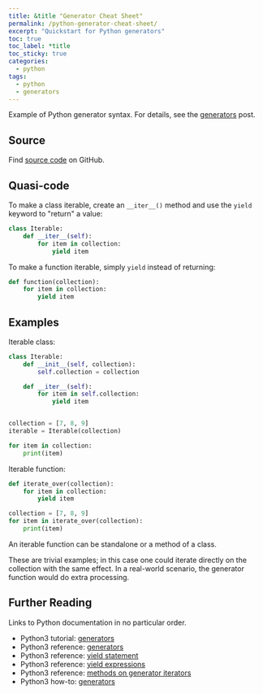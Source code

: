 ```yaml
---
title: &title "Generator Cheat Sheet"
permalink: /python-generator-cheat-sheet/
excerpt: "Quickstart for Python generators"
toc: true
toc_label: *title
toc_sticky: true
categories:
  - python
tags:
  - python
  - generators
---
```


Example of Python generator syntax. For details, see the
[generators](/generators-in-python/) post.

## Source

Find [source code](https://github.com/KevinWMatthews/python-generator_cheatsheet)
on GitHub.


## Quasi-code

To make a class iterable, create an `__iter__()` method and use the `yield`
keyword to "return" a value:

```python
class Iterable:
    def __iter__(self):
        for item in collection:
            yield item
```

To make a function iterable, simply `yield` instead of returning:

```python
def function(collection):
    for item in collection:
        yield item
```


## Examples

Iterable class:

```python
class Iterable:
    def __init__(self, collection):
        self.collection = collection

    def __iter__(self):
        for item in self.collection:
            yield item


collection = [7, 8, 9]
iterable = Iterable(collection)

for item in collection:
    print(item)
```

Iterable function:

```python
def iterate_over(collection):
    for item in collection:
        yield item

collection = [7, 8, 9]
for item in iterate_over(collection):
    print(item)
```

An iterable function can be standalone or a method of a class.

These are trivial examples; in this case one could iterate directly on the
collection with the same effect. In a real-world scenario, the generator
function would do extra processing.


## Further Reading

Links to Python documentation in no particular order.

  * Python3 tutorial: [generators](https://docs.python.org/3/tutorial/classes.html#generators)
  * Python3 reference: [generators](https://docs.python.org/3/glossary.html#term-generator)
  * Python3 reference: [yield statement](https://docs.python.org/3/reference/simple_stmts.html#the-yield-statement)
  * Python3 reference: [yield expressions](https://docs.python.org/3/reference/expressions.html#yield-expressions)
  * Python3 reference: [methods on generator iterators](https://docs.python.org/3/reference/expressions.html#generator-iterator-methods)
  * Python3 how-to: [generators](https://docs.python.org/3/howto/functional.html#generators)

